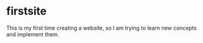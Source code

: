 # firstsite
This is my first time creating a website, so I am trying to learn new concepts and implement them.
